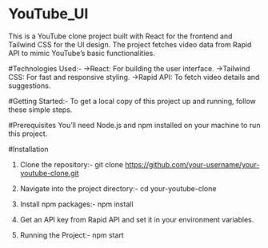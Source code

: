 # YouTube_UI

This is a YouTube clone project built with React for the frontend and Tailwind CSS for the UI design. The project fetches video data from Rapid API to mimic YouTube’s basic functionalities.

#Technologies Used:-
 ->React: For building the user interface.
 ->Tailwind CSS: For fast and responsive styling.
 ->Rapid API: To fetch video details and suggestions.

#Getting Started:-
To get a local copy of this project up and running, follow these simple steps.

#Prerequisites
You’ll need Node.js and npm installed on your machine to run this project.

#Installation
1. Clone the repository:-
   git clone https://github.com/your-username/your-youtube-clone.git
   
3. Navigate into the project directory:-
   cd your-youtube-clone

4. Install npm packages:-
   npm install

5. Get an API key from Rapid API and set it in your environment variables.

6. Running the Project:-
   npm start
